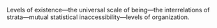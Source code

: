 Levels of existence—the universal scale of being—the interrelations of strata—mutual statistical inaccessibility—levels of organization.